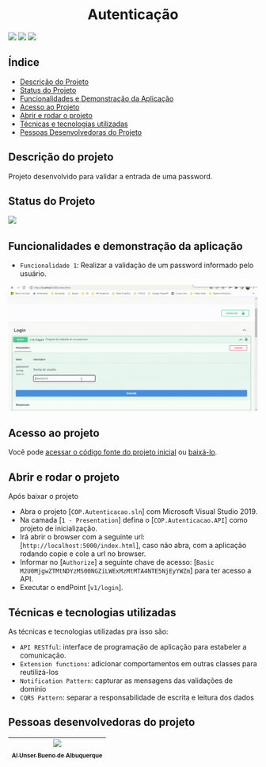 <h1 align="center"> Autenticação </h1>

<img src="https://img.shields.io/github/issues/Alunser/Autenticacao"/> <img src="https://img.shields.io/github/forks/Alunser/Autenticacao"/> <img src="https://img.shields.io/github/stars/Alunser/Autenticacao"/>

## Índice 
* [Descrição do Projeto](#descrição-do-projeto)
* [Status do Projeto](#status-do-projeto)
* [Funcionalidades e Demonstração da Aplicação](#funcionalidades-e-demonstração-da-aplicação)
* [Acesso ao Projeto](#acesso-ao-projeto)
* [Abrir e rodar o projeto](#abrir-e-rodar-o-projeto)
* [Técnicas e tecnologias utilizadas](#técnicas-e-tecnologias-utilizadas)
* [Pessoas Desenvolvedoras do Projeto](#pessoas-desenvolvedoras-do-projeto)

## Descrição do projeto 
Projeto desenvolvido para validar a entrada de uma password.

## Status do Projeto
<img src="http://img.shields.io/static/v1?label=STATUS&message=CONCLUIDO&color=GREEN&style=for-the-badge"/>

## Funcionalidades e demonstração da aplicação

- `Funcionalidade 1`: Realizar a validação de um password informado pelo usuário.

<div align="center">

![api](https://raw.githubusercontent.com/Alunser/Autenticacao/main/api.gif)

  </div>
  
## Acesso ao projeto

Você pode <a href="https://github.com/Alunser/Autenticacao">acessar o código fonte do projeto inicial</a> ou <a href="https://github.com/Alunser/Autenticacao/archive/refs/heads/main.zip">baixá-lo</a>.

## Abrir e rodar o projeto

Após baixar o projeto

- Abra o projeto [`COP.Autenticacao.sln`] com Microsoft Visual Studio 2019.
- Na camada [`1 - Presentation`] defina o [`COP.Autenticacao.API`] como projeto de inicialização.
- Irá abrir o browser com a seguinte url: [`http://localhost:5000/index.html`], caso não abra, com a aplicação rodando copie e cole a url no browser.
- Informar no [`Authorize`] a seguinte chave de acesso: [`Basic M2U0MjgwZTMtNDYzMS00NGZiLWExMzMtMTA4NTE5NjEyYWZm`] para ter acesso a API.
- Executar o endPoint [`v1/login`].

## Técnicas e tecnologias utilizadas
As técnicas e tecnologias utilizadas pra isso são:

- `API RESTful`: interface de programação de aplicação para estabeler a comunicação. 
- `Extension functions`: adicionar comportamentos em outras classes para reutilizá-los
- `Notification Pattern`: capturar as mensagens das validações de domínio
- `CQRS Pattern`: separar a responsabilidade de escrita e leitura dos dados
## Pessoas desenvolvedoras do projeto

| [<img src="https://avatars.githubusercontent.com/u/10420762?v=4" width=115><br><sub>Al Unser Bueno de Albuquerque</sub>](https://github.com/alunser) | 
| :---: |
